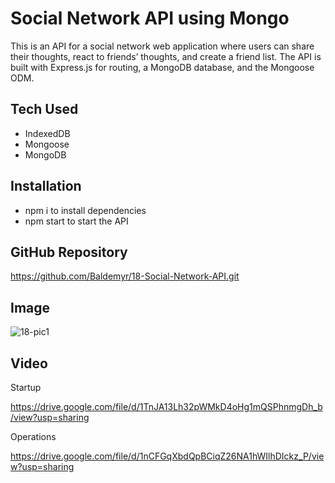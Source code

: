 # Social Network API using Mongo

This is an API for a social network web application where users can share their thoughts, react to friends’ thoughts, and create a friend list. The API is built with Express.js for routing, a MongoDB database, and the Mongoose ODM.

## Tech Used
* IndexedDB 
* Mongoose
* MongoDB

## Installation
* npm i to install dependencies
* npm start to start the API

## GitHub Repository

https://github.com/Baldemyr/18-Social-Network-API.git


## Image

![18-pic1](https://user-images.githubusercontent.com/46965040/180928473-37a249d1-68d6-4689-a5e0-7cbde10ddf78.png)

## Video

Startup

https://drive.google.com/file/d/1TnJA13Lh32pWMkD4oHg1mQSPhnmgDh_b/view?usp=sharing

Operations

https://drive.google.com/file/d/1nCFGqXbdQpBCiqZ26NA1hWIlhDIckz_P/view?usp=sharing


